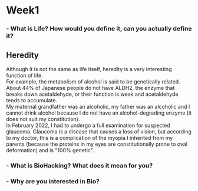 # __Week1__  
### - __What is Life? How would you define it, can you actually define it?__  
## __Heredity__  
Although it is not the same as life itself, heredity is a very interesting function of life.  
For example, the metabolism of alcohol is said to be genetically related.   About 44% of Japanese people do not have ALDH2, the enzyme that breaks down acetaldehyde, or their function is weak and acetaldehyde tends to accumulate.  
My maternal grandfather was an alcoholic, my father was an alcoholic and I cannot drink alcohol because I do not have an alcohol-degrading enzyme (it does not suit my constitution).  
In February 2022, I had to undergo a full examination for suspected glaucoma. Glaucoma is a disease that causes a loss of vision, but according to my doctor, this is a complication of the myopia I inherited from my parents (because the proteins in my eyes are constitutionally prone to oval deformation) and is "100% genetic".

### - __What is BioHacking? What does it mean for you?__  

### - __Why are you interested in Bio?__  
